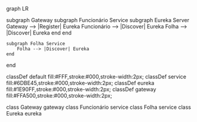 graph LR

subgraph Gateway
    subgraph Funcionário Service
        subgraph Eureka Server
            Gateway --> |Register| Eureka
            Funcionário --> |Discover| Eureka
            Folha --> |Discover| Eureka
        end
    end

    subgraph Folha Service
        Folha --> |Discover| Eureka
    end
end

classDef default fill:#FFF,stroke:#000,stroke-width:2px;
classDef service fill:#6DBE45,stroke:#000,stroke-width:2px;
classDef eureka fill:#1E90FF,stroke:#000,stroke-width:2px;
classDef gateway fill:#FFA500,stroke:#000,stroke-width:2px;

class Gateway gateway
class Funcionário service
class Folha service
class Eureka eureka
